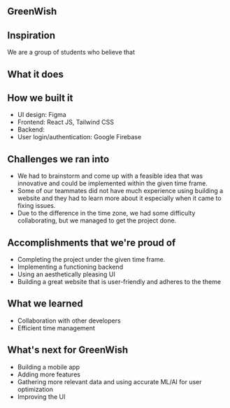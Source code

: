 ## GreenWish
## Inspiration
We are a group of students who believe that 

## What it does


## How we built it
- UI design: Figma
- Frontend: React JS, Tailwind CSS
- Backend: 
- User login/authentication: Google Firebase

## Challenges we ran into
- We had to brainstorm and come up with a feasible idea that was innovative and could be implemented within the given time frame.
- Some of our teammates did not have much experience using building a website and they had to learn more about it especially when it came to fixing issues.
- Due to the difference in the time zone, we had some difficulty collaborating, but we managed to get the project done.

## Accomplishments that we're proud of
- Completing the project under the given time frame.
- Implementing a functioning backend
- Using an aesthetically pleasing UI
- Building a great website that is user-friendly and adheres to the theme

## What we learned
- Collaboration with other developers
- Efficient time management

## What's next for GreenWish
- Building a mobile app
- Adding more features
- Gathering more relevant data and using accurate ML/AI for user optimization
- Improving the UI
